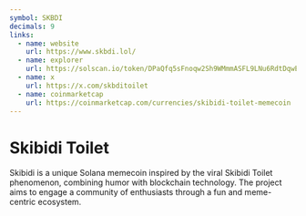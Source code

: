 ```yaml
---
symbol: SKBDI
decimals: 9
links:
  - name: website
    url: https://www.skbdi.lol/
  - name: explorer
    url: https://solscan.io/token/DPaQfq5sFnoqw2Sh9WMmmASFL9LNu6RdtDqwE1tab2tB
  - name: x
    url: https://x.com/skbditoilet
  - name: coinmarketcap
    url: https://coinmarketcap.com/currencies/skibidi-toilet-memecoin
---
```


# Skibidi Toilet

Skibidi is a unique Solana memecoin inspired by the viral Skibidi Toilet phenomenon, combining humor with blockchain technology. The project aims to engage a community of enthusiasts through a fun and meme-centric ecosystem.
